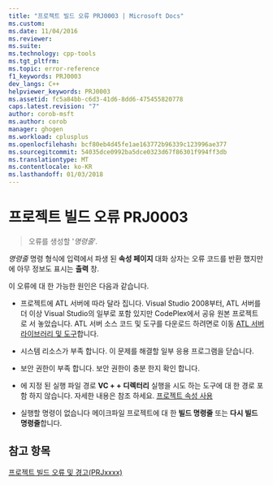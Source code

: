 ```yaml
---
title: "프로젝트 빌드 오류 PRJ0003 | Microsoft Docs"
ms.custom: 
ms.date: 11/04/2016
ms.reviewer: 
ms.suite: 
ms.technology: cpp-tools
ms.tgt_pltfrm: 
ms.topic: error-reference
f1_keywords: PRJ0003
dev_langs: C++
helpviewer_keywords: PRJ0003
ms.assetid: fc5a84bb-c6d3-41d6-8dd6-475455820778
caps.latest.revision: "7"
author: corob-msft
ms.author: corob
manager: ghogen
ms.workload: cplusplus
ms.openlocfilehash: bcf80eb4d45fe1ae163772b96339c123996ae377
ms.sourcegitcommit: 54035dce0992ba5dce0323d67f86301f994ff3db
ms.translationtype: MT
ms.contentlocale: ko-KR
ms.lasthandoff: 01/03/2018
---
```

# <a name="project-build-error-prj0003"></a>프로젝트 빌드 오류 PRJ0003  
  
> 오류를 생성할 '*명령줄*'.  
  
*명령줄* 명령 형식에 입력에서 파생 된 **속성 페이지** 대화 상자는 오류 코드를 반환 했지만에 아무 정보도 표시는 **출력** 창.  

이 오류에 대 한 가능한 원인은 다음과 같습니다.  
  
-   프로젝트에 ATL 서버에 따라 달라 집니다. Visual Studio 2008부터, ATL 서버를 더 이상 Visual Studio의 일부로 포함 있지만 CodePlex에서 공유 원본 프로젝트로 서 놓았습니다. ATL 서버 소스 코드 및 도구를 다운로드 하려면로 이동 [ATL 서버 라이브러리 및 도구](http://go.microsoft.com/fwlink/p/?linkid=81979)합니다.  
  
-   시스템 리소스가 부족 합니다. 이 문제를 해결할 일부 응용 프로그램을 닫습니다.  
  
-   보안 권한이 부족 합니다. 보안 권한이 충분 한지 확인 합니다.  
  
-   에 지정 된 실행 파일 경로 **VC + + 디렉터리** 실행을 시도 하는 도구에 대 한 경로 포함 하지 않습니다. 자세한 내용은 참조 하세요. [프로젝트 속성 사용](../../ide/working-with-project-properties.md)  
  
-   실행할 명령이 없습니다 메이크파일 프로젝트에 대 한 **빌드 명령줄** 또는 **다시 빌드 명령줄**합니다.  
  
## <a name="see-also"></a>참고 항목  
 [프로젝트 빌드 오류 및 경고(PRJxxxx)](../../error-messages/tool-errors/project-build-errors-and-warnings-prjxxxx.md)